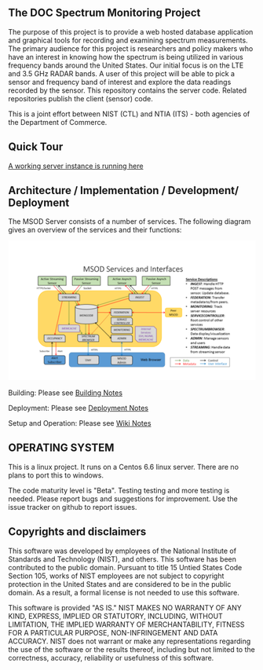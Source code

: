<h2> The DOC Spectrum Monitoring Project </h2>

The purpose of this project is to provide a web hosted database application and graphical tools
for recording and examining spectrum measurements.  The primary audience
for this project is researchers and policy makers who have an interest
in knowing how the spectrum is being utilized in various frequency bands
around the United States. Our initial focus is on the LTE and 3.5 GHz
RADAR bands.  A user of this project  will be able to pick a sensor and frequency
band of interest and explore the data readings recorded by the sensor. This repository contains
the server code. Related repositories publish the client (sensor) code.

This is a joint effort between NIST (CTL) and NTIA (ITS) - both agencies of the Department of Commerce.

<h2> Quick Tour </h2>

[A working server instance is running here](https://spectrum.nist.gov/spectrumbrowser)

<h2> Architecture / Implementation / Development/ Deployment </h2>

The MSOD Server consists of a number of services. The following diagram gives an overview of the
services and their functions:

![alt tag](documents/system-arch/msod-arch.png)


Building: Please see [Building Notes](devel/building/README.md)

Deployment: Please see [Deployment Notes](devel/deploy/README.md)

Setup and Operation: Please see [Wiki Notes](https://github.com/usnistgov/SpectrumBrowser/wiki)

<h2> OPERATING SYSTEM </h2>

This is a linux project. It runs on a Centos 6.6 linux server. There
are no plans to port this to windows.

The code maturity level is "Beta". Testing testing and more testing
is needed. Please report bugs and suggestions for improvement. Use the
issue tracker on github to report issues.

<h2>Copyrights and disclaimers </h2>

 
<p>This software was developed by employees of the National Institute of
Standards and Technology (NIST), and others. 
This software has been contributed to the public domain. 
Pursuant to title 15 Untied States Code Section 105, works of NIST
employees are not subject to copyright protection in the United States
and are considered to be in the public domain. 
As a result, a formal license is not needed to use this software.
 
<p>This software is provided "AS IS."  
NIST MAKES NO WARRANTY OF ANY KIND, EXPRESS, IMPLIED
OR STATUTORY, INCLUDING, WITHOUT LIMITATION, THE IMPLIED WARRANTY OF
MERCHANTABILITY, FITNESS FOR A PARTICULAR PURPOSE, NON-INFRINGEMENT
AND DATA ACCURACY.  NIST does not warrant or make any representations
regarding the use of the software or the results thereof, including but
not limited to the correctness, accuracy, reliability or usefulness of
this software.


